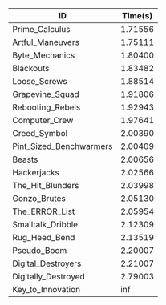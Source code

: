 |ID|Time(s)|
|-|-|
|Prime_Calculus|1.71556|
|Artful_Maneuvers|1.75111|
|Byte_Mechanics|1.80400|
|Blackouts|1.83482|
|Loose_Screws|1.88514|
|Grapevine_Squad|1.91806|
|Rebooting_Rebels|1.92943|
|Computer_Crew|1.97641|
|Creed_Symbol|2.00390|
|Pint_Sized_Benchwarmers|2.00409|
|Beasts|2.00656|
|Hackerjacks|2.02566|
|The_Hit_Blunders|2.03998|
|Gonzo_Brutes|2.05130|
|The_ERROR_List|2.05954|
|Smalltalk_Dribble|2.12309|
|Rug_Heed_Bend|2.13519|
|Pseudo_Boom|2.20007|
|Digital_Destroyers|2.21007|
|Digitally_Destroyed|2.79003|
|Key_to_Innovation|inf|
